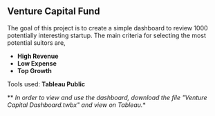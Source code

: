 ## Venture Capital Fund

The goal of this project is to create a simple dashboard to review 1000 potentially interesting startup.
The main criteria for selecting the most potential suitors are, 
- **High Revenue**
- **Low Expense**
- **Top Growth**


Tools used: **Tableau Public**

** *In order to view and use the dashboard, download the file "Venture Capital Dashboard.twbx" and view on Tableau.**


